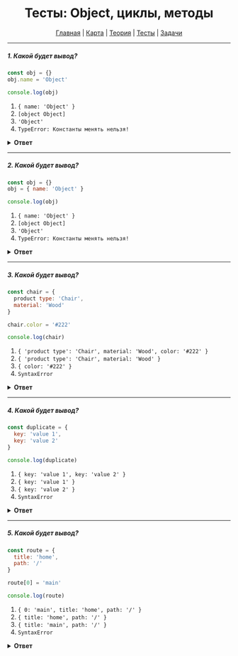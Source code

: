 <div align="center">

# Тесты: Object, циклы, методы

[Главная](https://github.com/dollaween/junior-roadmap/)
|
[Карта](/roadmap/README.md)
|
[Теория](/theory/README.md)
|
[Тесты](/tests/README.md)
|
[Задачи](/tasks/README.md)

</div>

---

##### 1. Какой будет вывод?

```javascript
const obj = {}
obj.name = 'Object'

console.log(obj)
```

1. `{ name: 'Object' }`
2. `[object Object]`
3. `'Object'`
4. `TypeError: Константы менять нельзя!`

<details><summary><b>Ответ</b></summary>
<p>

**Ответ: 1**

В константе `obj` хранится не сам объект, а ссылка на него. Поэтому при изменении свойств и значений объекта ошибки не будет, ведь ссылка на объект останется без изменений.

</p>
</details>

---

##### 2. Какой будет вывод?

```javascript
const obj = {}
obj = { name: 'Object' }

console.log(obj)
```

1. `{ name: 'Object' }`
2. `[object Object]`
3. `'Object'`
4. `TypeError: Константы менять нельзя!`

<details><summary><b>Ответ</b></summary>
<p>

**Ответ: 4**

В этом примере мы в константу `obj` пытаемся поместить совершенно новый объект, что вызовет ошибку, ведь константы менять нельзя.

</p>
</details>

---

##### 3. Какой будет вывод?

```javascript
const chair = {
  product type: 'Chair',
  material: 'Wood'
}

chair.color = '#222'

console.log(chair)
```

1. `{ 'product type': 'Chair', material: 'Wood', color: '#222' }`
2. `{ 'product type': 'Chair', material: 'Wood' }`
3. `{ color: '#222' }`
4. `SyntaxError`

<details><summary><b>Ответ</b></summary>
<p>

**Ответ: 4**

В определении свойства `product type` содержится ошибка. Если в имени свойства содержится пробел, то оно должно быть записано как строка:

```js
const chair = {
  'product type': 'Chair',
  material: 'Wood',
  color: '#222'
}
```

</p>
</details>

---

##### 4. Какой будет вывод?

```javascript
const duplicate = {
  key: 'value 1',
  key: 'value 2'
}

console.log(duplicate)
```

1. `{ key: 'value 1', key: 'value 2' }`
2. `{ key: 'value 1' }`
3. `{ key: 'value 2' }`
4. `SyntaxError`

<details><summary><b>Ответ</b></summary>
<p>

**Ответ: 3**

В объекте содержатся только уникальные свойства. Если несколько свойств имеют одно и то же имя, последнее из них перезатрет все предыдущие.

</p>
</details>

---

##### 5. Какой будет вывод?

```javascript
const route = {
  title: 'home',
  path: '/'
}

route[0] = 'main'

console.log(route)
```

1. `{ 0: 'main', title: 'home', path: '/' }`
2. `{ title: 'home', path: '/' }`
3. `{ title: 'main', path: '/' }`
4. `SyntaxError`

<details><summary><b>Ответ</b></summary>
<p>

**Ответ: 1**

В квадратных скобках `[]` мы задаем новое свойство для объекта, имя которого `0`.

</p>
</details>













